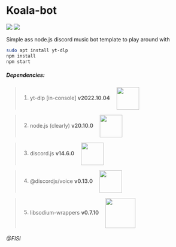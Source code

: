 # Koala-bot
[<img src="https://img.shields.io/github/issues/PandaDiestro/Koala-bot?style=for-the-badge&logo=github&color=red">](https://github.com/PandaDiestro/Koala-bot/issues)
[<img src="https://img.shields.io/github/license/PandaDiestro/Koala-bot?style=for-the-badge&logo=github&color=red">](https://unlicense.org/)

Simple ass node.js discord music bot template to play around with

```sh
sudo apt install yt-dlp
npm install
npm start
```

##### Dependencies:

> 1. yt-dlp [in-console] **v2022.10.04** &emsp;<a href = "https://github.com/yt-dlp/yt-dlp"><img valign="middle" width="60" src="https://user-images.githubusercontent.com/71461113/199870319-87b27280-1339-4b3f-98b3-c726c0a52262.png"></img></a>&emsp;

> 2. node.js (clearly) **v20.10.0** &emsp;<a href = "https://nodejs.org/en/"><img valign="middle" width="60" src="https://user-images.githubusercontent.com/71461113/199868852-1db3496a-c25a-43cb-9582-3b4661f5cbdf.png"></img></a>&emsp;

> 3. discord.js **v14.6.0** &emsp;<a href = "https://www.npmjs.com/package/discord.js"><img valign="middle" width="60" src="https://user-images.githubusercontent.com/71461113/199870588-5a988e63-7c1e-4588-93b2-86b01540940c.png"></img></a>&emsp;

> 4. @discordjs/voice **v0.13.0** &emsp;<a href = "https://www.npmjs.com/package/@discordjs/voice"><img valign="middle" width="60" src="https://user-images.githubusercontent.com/71461113/199870588-5a988e63-7c1e-4588-93b2-86b01540940c.png"></img></a>&emsp;

> 5. libsodium-wrappers **v0.7.10** &emsp;<a href = "https://www.npmjs.com/package/libsodium-wrappers"><img valign="middle" width="80" src="https://user-images.githubusercontent.com/71461113/199870693-5c73c302-d052-486b-981c-984b987ac12f.png"></img></a>&emsp;


###### <i>@FISI</i>

